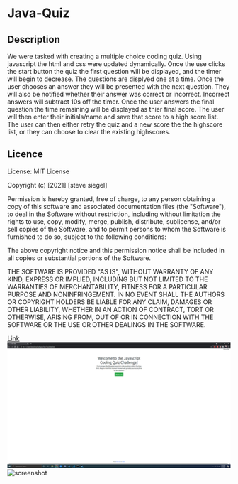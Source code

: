 # Java-Quiz

## Description

We were tasked with creating a multiple choice coding quiz. Using javascript the html and css were updated dynamically. Once the use clicks the start button the quiz the first question will be displayed, and the timer will begin to decrease. The questions are displyed one at a time. Once the user chooses an answer they will be presented with the next question. They will also be notified whether their answer was correct or incorrect. Incorrect answers will subtract 10s off the timer. Once the user answers the final question the time remaining will be displayed as thier final score. The user will then enter their initials/name and save that score to a high score list. The user can then either retry the quiz and a new score the the highscore list, or they can choose to clear the existing highscores. 

## Licence

License: MIT License

Copyright (c) [2021] [steve siegel]

Permission is hereby granted, free of charge, to any person obtaining a copy of this software and associated documentation files (the "Software"), to deal in the Software without restriction, including without limitation the rights to use, copy, modify, merge, publish, distribute, sublicense, and/or sell copies of the Software, and to permit persons to whom the Software is furnished to do so, subject to the following conditions:

The above copyright notice and this permission notice shall be included in all copies or substantial portions of the Software.

THE SOFTWARE IS PROVIDED "AS IS", WITHOUT WARRANTY OF ANY KIND, EXPRESS OR IMPLIED, INCLUDING BUT NOT LIMITED TO THE WARRANTIES OF MERCHANTABILITY, FITNESS FOR A PARTICULAR PURPOSE AND NONINFRINGEMENT. IN NO EVENT SHALL THE AUTHORS OR COPYRIGHT HOLDERS BE LIABLE FOR ANY CLAIM, DAMAGES OR OTHER LIABILITY, WHETHER IN AN ACTION OF CONTRACT, TORT OR OTHERWISE, ARISING FROM, OUT OF OR IN CONNECTION WITH THE SOFTWARE OR THE USE OR OTHER DEALINGS IN THE SOFTWARE.

[Link](https://stevegsiegel.github.io/Java-Quiz/)
![screenshot](assets/Screenshot/screenshot.png)
![screenshot](./assets/Screenshot/quiz/png)
